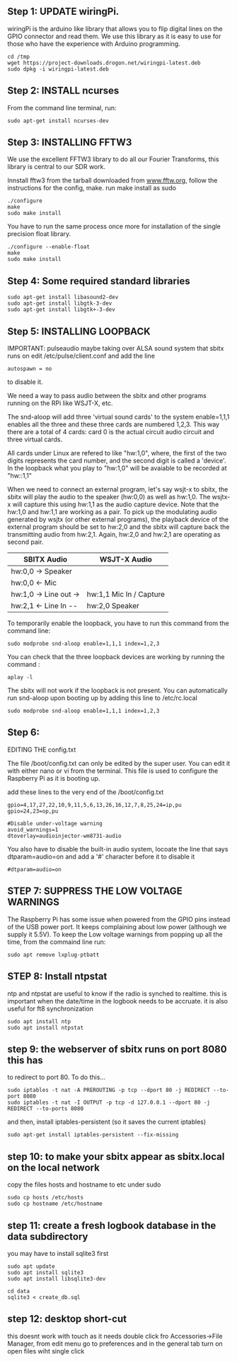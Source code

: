 ## Step 1: UPDATE wiringPi. 

wiringPi is the arduino like library that allows you to flip digital lines on
the GPIO connector and read them. We use this library as it is easy to use for those who
have the experience with Arduino programming.

```
cd /tmp
wget https://project-downloads.drogon.net/wiringpi-latest.deb
sudo dpkg -i wiringpi-latest.deb
```

## Step 2: INSTALL ncurses

From the command line terminal, run:

```
sudo apt-get install ncurses-dev
```

## Step 3: INSTALLING FFTW3

We use the excellent FFTW3 library to do all our Fourier Transforms, this library is central
to our SDR work.

Innstall fftw3 from the tarball downloaded from www.fftw.org, follow
the instructions for the config, make.  run make install as sudo

```
./configure
make
sudo make install
```

You have to run the same process once more for installation of the single
precision float library.

```
./configure --enable-float
make
sudo make install
```

## Step 4: Some required standard libraries 

```
sudo apt-get install libasound2-dev
sudo apt-get install libgtk-3-dev
sudo apt-get install libgtk+-3-dev
```

## Step 5: INSTALLING LOOPBACK

IMPORTANT: pulseaudio maybe taking over ALSA sound system that sbitx runs on 
edit /etc/pulse/client.conf and add the line

```
autospawn = no
```

to disable it.

We need a way to pass audio between the sbitx and other programs running on the RPi like
WSJT-X, etc.

The snd-aloop will add three 'virtual sound cards' to the system
enable=1,1,1 enables all the three and these three cards are numbered 1,2,3.
This way there are a total of 4 cards: card 0 is the actual circuit audio circuit
and three virtual cards.

All cards under Linux are refered to like "hw:1,0", where, the first of the two
digits represents the card number, and the second digit is called a 'device'.
In the loopback what you play to "hw:1,0" will be avaiable to be recorded at "hw::1,1"

When we need to connect an external program, let's say wsjt-x to sbitx, the sbitx will play
the audio to the speaker (hw:0,0) as well as hw:1,0. The wsjtx-x will capture this using 
hw:1,1 as the audio capture device. Note that the hw:1,0 and hw:1,1 are working as a pair.
To pick up the modulating audio generated by wsjtx (or other external programs), the playback 
device of the external program should be set to hw:2,0 and the sbitx will capture back the 
transmitting audio from hw:2,1. Again, hw:2,0 and hw:2,1 are operating as second pair.

| SBITX Audio            | WSJT-X Audio            |
|------------------------|-------------------------|
| hw:0,0 -> Speaker      |                         |
| hw:0,0 <- Mic          |                         |
| hw:1,0 -> Line out ->  | hw:1,1 Mic In / Capture |
| hw:2,1 <- Line In --   | hw:2,0 Speaker          |


To temporarily enable the  loopback, you have to run this command from the command line:

```
sudo modprobe snd-aloop enable=1,1,1 index=1,2,3
```

You can check that the three loopback devices are working by running the command :

```
aplay -l
```

The sbitx will not work if the loopback is not present. You can automatically run snd-aloop
upon booting up by adding this line to /etc/rc.local 

```
sudo modprobe snd-aloop enable=1,1,1 index=1,2,3 
```

## Step 6:

EDITING THE config.txt

The file /boot/config.txt can only be edited by the super user. You can edit it with either nano
or vi from the terminal. This file is used to configure the Raspberry Pi as it is booting up. 

add these lines to the very end of the  /boot/config.txt

```
gpio=4,17,27,22,10,9,11,5,6,13,26,16,12,7,8,25,24=ip,pu
gpio=24,23=op,pu

#Disable under-voltage warning
avoid_warnings=1
dtoverlay=audioinjector-wm8731-audio
```

You also have to disable the built-in audio system, locoate the line that says
dtparam=audio=on and add a '#' character before it to disable it

```
#dtparam=audio=on
```

## STEP 7: SUPPRESS THE LOW VOLTAGE WARNINGS

The Raspberry Pi has some issue when powered from the GPIO pins instead of the USB power port.
It keeps complaining about low power (although we supply it 5.5V). To keep the Low voltage
warnings from popping up all the time, from the commaind line run:

```
sudo apt remove lxplug-ptbatt
```

## STEP 8: Install ntpstat
ntp and ntpstat are useful to know if the radio is synched to realtime.
this is important when the date/time in the logbook needs to be accruate.
it is also useful for ft8 synchronization

```
sudo apt install ntp
sudo apt install ntpstat
```

## step 9: the webserver of sbitx runs on port 8080 this has
to redirect to port 80. To do this...

```
sudo iptables -t nat -A PREROUTING -p tcp --dport 80 -j REDIRECT --to-port 8080
sudo iptables -t nat -I OUTPUT -p tcp -d 127.0.0.1 --dport 80 -j REDIRECT --to-ports 8080
```

and then, install iptables-persistent (so it saves the current iptables)

```
sudo apt-get install iptables-persistent --fix-missing
```

## step 10: to make your sbitx appear as sbitx.local on the local network
copy the files hosts and hostname to etc under sudo

```
sudo cp hosts /etc/hosts
sudo cp hostname /etc/hostname
```

## step 11: create a fresh logbook database in the data subdirectory
you may have to install sqlite3 first

```
sudo apt update
sudo apt install sqlite3
sudo apt install libsqlite3-dev

cd data 
sqlite3 < create_db.sql
```

## step 12: desktop short-cut
this doesnt work with touch as it needs double click
fro Accessories->File Manager,
from edit menu go to preferences and in the general tab turn on 
open files wiht single click

